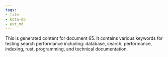 ```yaml
---
tags:
- file
- kota-db
- ext_md
---
```

This is generated content for document 65. It contains various keywords for testing search performance including: database, search, performance, indexing, rust, programming, and technical documentation.